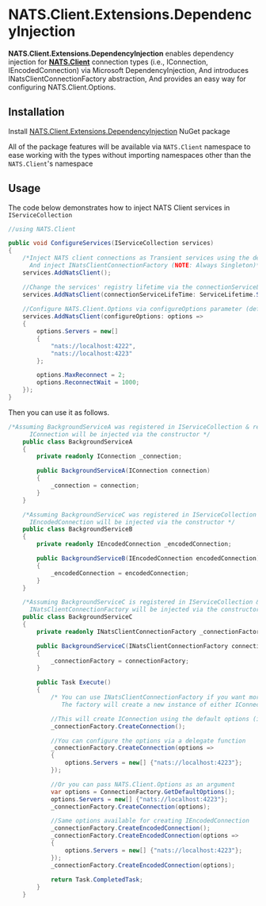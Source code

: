# NATS.Client.Extensions.DependencyInjection

**NATS.Client.Extensions.DependencyInjection** enables dependency injection for [**NATS.Client**](https://github.com/nats-io/nats.net) connection types (i.e., IConnection, IEncodedConnection) via Microsoft DependencyInjection, And introduces INatsClientConnectionFactory abstraction, And provides an easy way for configuring NATS.Client.Options.


## Installation
Install [NATS.Client.Extensions.DependencyInjection](https://www.nuget.org/packages/NATS.Client.Extensions.DependencyInjection/) NuGet package

All of the package features will be available via `NATS.Client` namespace to ease working with the types without importing namespaces other than the `NATS.Client`'s namespace


## Usage

The code below demonstrates how to inject NATS Client services in `IServiceCollection`

```csharp
//using NATS.Client

public void ConfigureServices(IServiceCollection services)
{
    /*Inject NATS client connections as Transient services using the default NATS.Client.Options,
      And inject INatsClientConnectionFactory (NOTE: Always Singleton)*/
    services.AddNatsClient();

    //Change the services' registry lifetime via the connectionServiceLifeTime parameter (default is Transient)
    services.AddNatsClient(connectionServiceLifeTime: ServiceLifetime.Singleton);
            
    //Configure NATS.Client.Options via configureOptions parameter (default is NATS.Client.ConnectionFactory.GetDefaultOptions())
    services.AddNatsClient(configureOptions: options =>
    {
        options.Servers = new[]
        {
            "nats://localhost:4222",
            "nats://localhost:4223"
        };

        options.MaxReconnect = 2;
        options.ReconnectWait = 1000;
    });
}
```
Then you can use it as follows.

```csharp
/*Assuming BackgroundServiceA was registered in IServiceCollection & resolved via IServiceProvider,
      IConnection will be injected via the constructor */
    public class BackgroundServiceA
    {
        private readonly IConnection _connection;

        public BackgroundServiceA(IConnection connection)
        {
            _connection = connection;
        }
    }

    /*Assuming BackgroundServiceC was registered in IServiceCollection & resolved via IServiceProvider,
      IEncodedConnection will be injected via the constructor */
    public class BackgroundServiceB
    {
        private readonly IEncodedConnection _encodedConnection;

        public BackgroundServiceB(IEncodedConnection encodedConnection)
        {
            _encodedConnection = encodedConnection;
        }
    }

    /*Assuming BackgroundServiceC is registered in IServiceCollection & resolved via IServiceProvider,
      INatsClientConnectionFactory will be injected via the constructor */
    public class BackgroundServiceC
    {
        private readonly INatsClientConnectionFactory _connectionFactory;

        public BackgroundServiceC(INatsClientConnectionFactory connectionFactory)
        {
            _connectionFactory = connectionFactory;
        }

        public Task Execute()
        {
            /* You can use INatsClientConnectionFactory if you want more control of the creation & disposal of connections outside of the DI's scope.
               The factory will create a new instance of either IConnection or IEncoded connection everytime */

            //This will create IConnection using the default options (i.e., NATS.Client.ConnectionFactory.GetDefaultOptions())
            _connectionFactory.CreateConnection();

            //You can configure the options via a delegate function
            _connectionFactory.CreateConnection(options =>
            {
                options.Servers = new[] {"nats://localhost:4223"};
            });

            //Or you can pass NATS.Client.Options as an argument
            var options = ConnectionFactory.GetDefaultOptions();
            options.Servers = new[] {"nats://localhost:4223"};
            _connectionFactory.CreateConnection(options);

            //Same options available for creating IEncodedConnection
            _connectionFactory.CreateEncodedConnection();
            _connectionFactory.CreateEncodedConnection(options =>
            {
                options.Servers = new[] {"nats://localhost:4223"};
            });
            _connectionFactory.CreateEncodedConnection(options);
            
            return Task.CompletedTask;
        }
    }
```